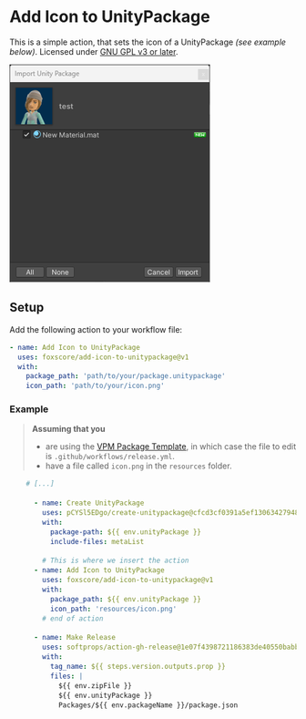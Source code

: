 # Add Icon to UnityPackage

This is a simple action, that sets the icon of a UnityPackage *(see example below)*.
Licensed under [GNU GPL v3 or later](https://spdx.org/licenses/GPL-3.0-or-later.html).

![example image](resources/example.png)

## Setup

Add the following action to your workflow file:

```yml
- name: Add Icon to UnityPackage
  uses: foxscore/add-icon-to-unitypackage@v1
  with:
    package_path: 'path/to/your/package.unitypackage'
    icon_path: 'path/to/your/icon.png'
```

### Example

> **Assuming that you**
>
> - are using the [VPM Package Template](https://github.com/vrchat-community/template-package), in which case the file to edit is `.github/workflows/release.yml`.
> - have a file called `icon.png` in the `resources` folder.

```yml
    # [...]

      - name: Create UnityPackage
        uses: pCYSl5EDgo/create-unitypackage@cfcd3cf0391a5ef1306342794866a9897c32af0b
        with:
          package-path: ${{ env.unityPackage }}
          include-files: metaList
        
        # This is where we insert the action
      - name: Add Icon to UnityPackage
        uses: foxscore/add-icon-to-unitypackage@v1
        with:
          package_path: ${{ env.unityPackage }}
          icon_path: 'resources/icon.png'
        # end of action
        
      - name: Make Release
        uses: softprops/action-gh-release@1e07f4398721186383de40550babbdf2b84acfc5
        with:
          tag_name: ${{ steps.version.outputs.prop }}
          files: |
            ${{ env.zipFile }}
            ${{ env.unityPackage }}
            Packages/${{ env.packageName }}/package.json
```
